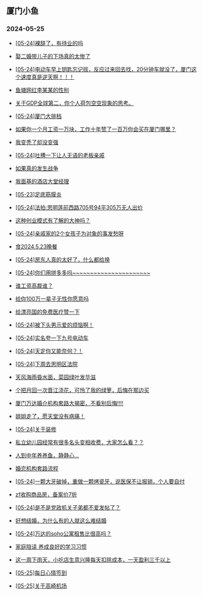 ## 厦门小鱼 
### 2024-05-25

+ [[05-24]裸辞了，有待业的吗](http://bbs.xmfish.com/read-htm-tid-18194900.html)

+ [娶二婚带儿子的下场真的太惨了](http://bbs.xmfish.com/read-htm-tid-18194939.html)

+ [[05-24]电动车早上钥匙忘记拔，反应过来回去找，20分钟车就没了，厦门这个速度真是逆天啊！！！](http://bbs.xmfish.com/read-htm-tid-18194999.html)

+ [鱼塘网红李某某的性别](http://bbs.xmfish.com/read-htm-tid-18194961.html)

+ [关于GDP全球第二，你个人荷包空空现象的思考。](http://bbs.xmfish.com/read-htm-tid-18194877.html)

+ [[05-24]厦门大排档](http://bbs.xmfish.com/read-htm-tid-18194950.html)

+ [如果你一个月工资一万块，工作十年赞了一百万你会买在厦门哪里？](http://bbs.xmfish.com/read-htm-tid-18194882.html)

+ [我变秃了却没变强](http://bbs.xmfish.com/read-htm-tid-18194981.html)

+ [[05-24]吐槽一下让人无语的老板亲戚](http://bbs.xmfish.com/read-htm-tid-18194855.html)

+ [如果真的发生战争](http://bbs.xmfish.com/read-htm-tid-18194943.html)

+ [我面基的酒店大堂经理](http://bbs.xmfish.com/read-htm-tid-18195109.html)

+ [[05-23]足底筋膜炎](http://bbs.xmfish.com/read-htm-tid-18194864.html)

+ [[05-24]法拍:思明莲前西路705号94平305万无人出价](http://bbs.xmfish.com/read-htm-tid-18195122.html)

+ [这种创业模式有了解的大神吗？](http://bbs.xmfish.com/read-htm-tid-18195023.html)

+ [[05-24]亲戚家的2个女孩子为对象的事发愁呀](http://bbs.xmfish.com/read-htm-tid-18194978.html)

+ [食2024.5.23晚餐](http://bbs.xmfish.com/read-htm-tid-18195061.html)

+ [[05-24]房东人真的太好了，什么都给换](http://bbs.xmfish.com/read-htm-tid-18195130.html)

+ [[05-24]你们用拼多多吗~~~~~~~~~~~~~~~~~~~~~~](http://bbs.xmfish.com/read-htm-tid-18195136.html)

+ [谁工资高裁谁？](http://bbs.xmfish.com/read-htm-tid-18195025.html)

+ [给你100万一辈子无性你愿意吗](http://bbs.xmfish.com/read-htm-tid-18195244.html)

+ [给漂亮国的免费医疗赞一下](http://bbs.xmfish.com/read-htm-tid-18195018.html)

+ [[05-24]被下头男示爱的烦恼啊！](http://bbs.xmfish.com/read-htm-tid-18195110.html)

+ [[05-24]实名夸一下九号电动车](http://bbs.xmfish.com/read-htm-tid-18195131.html)

+ [[05-24]天定你又能奈何？！](http://bbs.xmfish.com/read-htm-tid-18195103.html)

+ [[05-24]下周去思明区法院](http://bbs.xmfish.com/read-htm-tid-18195307.html)

+ [天风海雨昏水面，菜园绿叶发华滋](http://bbs.xmfish.com/read-htm-tid-18195197.html)

+ [个把月回一次晋江浇花，可怜了我的绿箩，后悔在那边买](http://bbs.xmfish.com/read-htm-tid-18195285.html)

+ [厦门万达婚介机构套路大揭密，不看别后悔!!!!](http://bbs.xmfish.com/read-htm-tid-18195147.html)

+ [姐姐走了，愿天堂没有病痛！](http://bbs.xmfish.com/read-htm-tid-18195371.html)

+ [[05-24]关于装修](http://bbs.xmfish.com/read-htm-tid-18195193.html)

+ [私立幼儿园经常有很多名头变相收费，大家怎么看？？](http://bbs.xmfish.com/read-htm-tid-18195213.html)

+ [人到中年养养鱼，静静心...](http://bbs.xmfish.com/read-htm-tid-18195269.html)

+ [婚恋机构套路流程](http://bbs.xmfish.com/read-htm-tid-18195149.html)

+ [[05-24]一颗大牙破掉，重做一颗烤瓷牙，说医保不让报销，个人要自付](http://bbs.xmfish.com/read-htm-tid-18195247.html)

+ [zf收购商品房，备案价7折](http://bbs.xmfish.com/read-htm-tid-18195216.html)

+ [[05-24]是不是党政机关子弟都不爱发帖了？](http://bbs.xmfish.com/read-htm-tid-18195303.html)

+ [好想结婚，为什么有的人就这么难结婚](http://bbs.xmfish.com/read-htm-tid-18195299.html)

+ [[05-24]万达的soho公寓租售比很高吗？](http://bbs.xmfish.com/read-htm-tid-18195283.html)

+ [家庭陪读 养成良好的学习习惯](http://bbs.xmfish.com/read-htm-tid-18195274.html)

+ [这一周下雨天，小吃店生意兴隆每天扣除成本，一天盈利三千以上](http://bbs.xmfish.com/read-htm-tid-18195476.html)

+ [[05-25]每日心情签到](http://bbs.xmfish.com/read-htm-tid-18195288.html)

+ [[05-25]关于高崎机场](http://bbs.xmfish.com/read-htm-tid-18195399.html)

